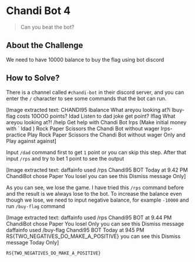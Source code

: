 # Chandi Bot 4
> Can you beat the bot?

## About the Challenge
We need to have 10000 balance to buy the flag using bot discord

## How to Solve?
There is a channel called `#chandi-bot` in their discord server, and you can enter the `/` character to see some commands that the bot can run.


[Image extracted text: CHANDI95
Ibalance
What areyou looking at?i
Ibuy-flag
costs 10OOO points?
Idad
Listen to
dad joke
get
point?
Iflag
What areyou
looking at?!
/help
Get help with Chandi Bot
Irps
(Make initial money with ` Idad )
Rock Paper Scissors
the Chandi Bot without
wager
Irps-practice
Play Rock Paper Scissors
the Chandi Bot without
wager
Only
and
Play
against
against]


Input `/dad` command first to get `1` point or you can skip this step. After that input `/rps` and try to bet 1 point to see the output


[Image extracted text: daffainfo used /rps
Chandi95
BOT
Today at 9.42 PM
ChandiBot chose Paper
You losel
you can see this
Dismiss message
Only]


As you can see, we lose the game. I have tried this `/rps` command before and the result is we always lose to the bot. To increase the balance even though we lose, we need to input negative balance, for example `-10000` and run `/buy-flag` command


[Image extracted text: daffainfo used /rps
Chandi95
BOT
at 9.44 PM
ChandiBot chose
Paper
You losel
Only you can see this
Dismiss message
daffainfo used /buy-flag
Chandi95
BOT
Today at 945 PM
RS{TWO_NEGATIVES_DO_MAKE_A_POSITIVE}
you can see this
Dismiss message
Today
Only]


```
RS{TWO_NEGATIVES_DO_MAKE_A_POSITIVE}
```
